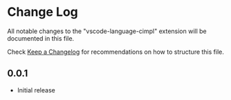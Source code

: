 # Change Log
All notable changes to the "vscode-language-cimpl" extension will be documented in this file.

Check [Keep a Changelog](http://keepachangelog.com/) for recommendations on how to structure this file.

## 0.0.1
- Initial release

